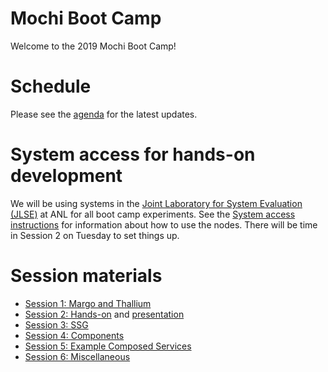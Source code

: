 # Mochi Boot Camp

Welcome to the 2019 Mochi Boot Camp!

# Schedule

Please see the [agenda](https://docs.google.com/spreadsheets/d/17lOj8Kk-ySFfTkOc7W-2pTVB7kNgrnO0VzB1RDVmKAU/edit?usp=sharing) for the latest updates.

# System access for hands-on development

We will be using systems in the [Joint Laboratory for System Evaluation
(JLSE)](http://jlse.anl.gov) at ANL for all boot camp experiments.  See the
[System access instructions](SYSTEM.md) for information about how to use the
nodes.  There will be time in Session 2 on Tuesday to set things up.

# Session materials

* [Session 1: Margo and Thallium](sessions/s1-margo-thallium/README.md)
* [Session 2: Hands-on](sessions/s2-hands-on/README.md) and [presentation](sessions/s2-hands-on/mbc-s2-hands-on.pdf)
* [Session 3: SSG](sessions/s3-ssg/README.md)
* [Session 4: Components](sessions/s4-componets/README.md)
* [Session 5: Example Composed Services](sessions/s5-composed/README.md)
* [Session 6: Miscellaneous](sessions/s6-misc/README.md)

